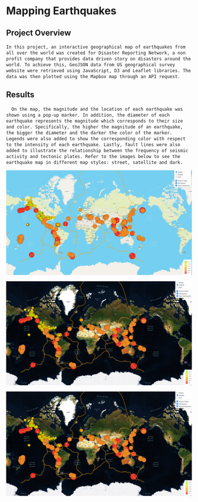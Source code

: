 # Mapping Earthquakes

## Project Overview
    In this project, an interactive geographical map of earthquakes from all over the world was created for Disaster Reporting Network, a non profit company that provides data driven story on disasters around the world. To achieve this, GeoJSON data from US geographical survey website were retrieved using JavaScript, D3 and Leaflet libraries. The data was then plotted using the Mapbox map through an API request. 

## Results
      On the map, the magnitude and the location of each earthquake was shown using a pop-up marker. In addition, the diameter of each earthquake represents the magnitude which corresponds to their size and color. Specifically, the higher the magnitude of an earthquake, the bigger the diameter and the darker the color of the marker. Legends were also added to show the corresponding color with respect to the intensity of each earthquake. Lastly, fault lines were also added to illustrate the relationship between the frequency of seismic activity and tectonic plates. Refer to the images below to see the earthquake map in different map styles: street, satellite and dark. 

![Street View Snapshot](https://github.com/kntln/Mapping_Earthquakes/blob/main/Earthquake_Challenge/images/Streets_view.png)

![Satellite View Snapshot](https://github.com/kntln/Mapping_Earthquakes/blob/main/Earthquake_Challenge/images/satellite_view.png)

![Dark View Snapshot](https://github.com/kntln/Mapping_Earthquakes/blob/main/Earthquake_Challenge/images/satellite_view.png)
